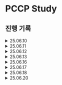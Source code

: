 # PCCP Study
## 진행 기록

<details>
  <summary>25.06.10</summary>

  |문제명|풀이|
  |--|--|
  |문자열 내 p와 y의 개수|[풀이](https://github.com/StackUpTogether/PCCP-Study/tree/Jihye/Jihye/programmers_level_1/문자열_내_p와_y의_개수)|
  |음양 더하기|[풀이](https://github.com/StackUpTogether/PCCP-Study/tree/Jihye/Jihye/programmers_level_1/음양_더하기)|
  |같은 숫자는 싫어|[풀이](https://github.com/StackUpTogether/PCCP-Study/tree/Jihye/Jihye/programmers_level_1/같은_숫자는_싫어)|
  |나머지가 1이 되는 수 찾기|[풀이](https://github.com/StackUpTogether/PCCP-Study/tree/Jihye/Jihye/programmers_level_1/나머지가_1이_되는_수_찾기)|
  |문자열 다루기 기본|[풀이](https://github.com/StackUpTogether/PCCP-Study/tree/Jihye/Jihye/programmers_level_1/문자열_다루기_기본)|

</details>

<details>
  <summary>25.06.11</summary>

  |문제명|풀이|
  |--|--|
  |하샤드 수|[풀이](https://github.com/StackUpTogether/PCCP-Study/tree/Jihye/Jihye/programmers_level_1/하샤드_수)|
  |두 정수 사이의 합|[풀이](https://github.com/StackUpTogether/PCCP-Study/tree/Jihye/Jihye/programmers_level_1/두_정수_사이의_합)|
  |시저 암호|[풀이](https://github.com/StackUpTogether/PCCP-Study/tree/Jihye/Jihye/programmers_level_1/시저_암호)|
  |K번째수|[풀이](https://github.com/StackUpTogether/PCCP-Study/tree/Jihye/Jihye/programmers_level_1/K번째수)|

</details>

<details>
  <summary>25.06.12</summary>

  |문제명|풀이|
  |--|--|
  |문자열 내 마음대로 정렬하기|[풀이](https://github.com/StackUpTogether/PCCP-Study/tree/Jihye/Jihye/programmers_level_1/문자열_내_마음대로_정렬하기)|
  |약수의 개수와 덧셈|[풀이](https://github.com/StackUpTogether/PCCP-Study/tree/Jihye/Jihye/programmers_level_1/약수의_개수와_덧셈)|
  |가장 가까운 같은 글자|[풀이](https://github.com/StackUpTogether/PCCP-Study/tree/Jihye/Jihye/programmers_level_1/가장_가까운_같은_글자)|

</details>

<details>
  <summary>25.06.13</summary>

  |문제명|풀이|
  |--|--|
  |최소직사각형|[풀이](https://github.com/StackUpTogether/PCCP-Study/tree/Jihye/Jihye/programmers_level_1/최소직사각형)|
  |이상한 문자 만들기|[풀이](https://github.com/StackUpTogether/PCCP-Study/tree/Jihye/Jihye/programmers_level_1/이상한_문자_만들기)|
  |예산|[풀이](https://github.com/StackUpTogether/PCCP-Study/tree/Jihye/Jihye/programmers_level_1/예산)|

</details>

<details>
  <summary>25.06.16</summary>

  |문제명|풀이|
  |--|--|
  |두 개 뽑아서 더하기|[풀이](https://github.com/StackUpTogether/PCCP-Study/tree/Jihye/Jihye/programmers_level_1/두_개_뽑아서_더하기)|
  |소수 찾기|[풀이](https://github.com/StackUpTogether/PCCP-Study/tree/Jihye/Jihye/programmers_level_1/소수_찾기)|
  |콜라 문제|[풀이](https://github.com/StackUpTogether/PCCP-Study/tree/Jihye/Jihye/programmers_level_1/콜라_문제)|

</details>

<details>
  <summary>25.06.17</summary>

  |문제명|풀이|
  |--|--|
  |동영상 재생기|[풀이](https://github.com/StackUpTogether/PCCP-Study/tree/Jihye/Jihye/programmers_level_1/동영상_재생기)|
  |과일 장수|[풀이](https://github.com/StackUpTogether/PCCP-Study/tree/Jihye/Jihye/programmers_level_1/과일_장수)|

</details>

<details>
  <summary>25.06.18</summary>

  |문제명|풀이|
  |--|--|
  |최대공약수와 최소공배수|[풀이](https://github.com/StackUpTogether/PCCP-Study/tree/Jihye/Jihye/programmers_level_1/최대공약수와_최소공배수)|
  |크기가 작은 부분문자열|[풀이](https://github.com/StackUpTogether/PCCP-Study/tree/Jihye/Jihye/programmers_level_1/크기가_작은_부분문자열)|
  |삼총사|[풀이](https://github.com/StackUpTogether/PCCP-Study/tree/Jihye/Jihye/programmers_level_1/삼총사)|
  |푸드 파이트 대회|[풀이](https://github.com/StackUpTogether/PCCP-Study/tree/Jihye/Jihye/programmers_level_1/푸드_파이트_대회)|

</details>

<details>
  <summary>25.06.20</summary>

  |문제명|풀이|
  |--|--|
  |명예의 전당 (1)|[풀이](https://github.com/StackUpTogether/PCCP-Study/tree/Jihye/Jihye/programmers_level_1/명예의_전당_(1))|
  |카드 뭉치|[풀이](https://github.com/StackUpTogether/PCCP-Study/tree/Jihye/Jihye/programmers_level_1/카드 뭉치)|

</details>